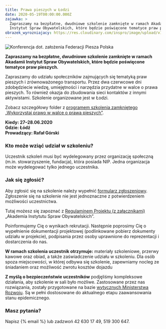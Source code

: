 ```yaml
---
title: Prawa pieszych w Łodzi
date: 2020-05-19T00:00:00.000Z
zajawka: >
  Zapraszamy na bezpłatne, dwudniowe szkolenie zamknięte w ramach Akadamii
  Instytut Spraw Obywatelskich, które będzie poświęcone tematyce praw pieszych.
obrazek_wyrozniajacy: https://res.cloudinary.com/inspro/image/upload/v1590070769/aiso/konferencja-dot-zalozenia-federacji-piesza-polska.jpg
---
```

![Konferencja dot. założenia Federacji Piesza Polska](https://res.cloudinary.com/inspro/image/upload/v1590070769/aiso/konferencja-dot-zalozenia-federacji-piesza-polska.jpg)

**Zapraszamy na bezpłatne, dwudniowe szkolenie zamknięte w ramach Akadamii Instytut Spraw Obywatelskich, które będzie poświęcone tematyce praw pieszych.**

Zapraszamy do udziału społeczników zajmujących się tematyką praw pieszych i zrównoważonego transportu. Przez dwa czerwcowe dni zdobędziecie wiedzę, umiejętności i narzędzia przydatne w walce o prawa pieszych. To również okazja do zbudowania sieci kontaktów z innymi aktywistami. Szkolenie organizowane jest w Łodzi.

Zobacz szczegółowy folder z [programem szkolenia zamkniętego „Wykorzystaj prawo w walce o prawa pieszych”](https://res.cloudinary.com/inspro/image/upload/v1590057160/aiso/aiso-instytut-piesza-polska.pdf).

**Kiedy: 27–28.06.2020**\
**Gdzie: Łódź**\
**Prowadzący: Rafał Górski**

### Kto może wziąć udział w szkoleniu?

Uczestnik szkoleń musi być wydelegowany przez organizację społeczną (m.in. stowarzyszenie, fundacja), która posiada NIP. Jedna organizacja może wydelegować tylko jednego uczestnika.

### Jak się zgłosić?

Aby zgłosić się na szkolenie należy wypełnić [formularz zgłoszeniowy](https://forms.gle/1j9Ex9JfEXzKHzkH9). Zgłoszenie się na szkolenie nie jest jednoznaczne z potwierdzeniem możliwości uczestnictwa.

Tutaj możesz się zapoznać z [Regulaminem Projektu (z załącznikami)](https://res.cloudinary.com/inspro/raw/upload/v1589893932/aiso/regulamin.zip) „Akademia Instytutu Spraw Obywatelskich”.

Poinformujemy Cię o wynikach rekrutacji. Następnie poprosimy Cię o wypełnienie dokumentacji projektowej (podlinkowane pobierz dokumenty udziału w projekcie), podpisania przez osoby uprawnione do reprezentacji i dostarczenia do nas.

**W ramach szkolenia uczestnik otrzymuje:** materiały szkoleniowe, przerwy kawowe oraz obiad, a także zaświadczenie udziału w szkoleniu. Dla osób spoza miejscowości, w której odbywa się szkolenie, zapewniamy nocleg ze śniadaniem oraz możliwość zwrotu kosztów dojazdu

**Z myślą o bezpieczeństwie uczestników** podjęliśmy kompleksowe działania, aby szkolenie w sali było możliwe. Zastosowane przez nas rozwiązania, zostały przygotowane na bazie [wytycznych Ministerstwa Rozwoju](https://www.gov.pl/web/rozwoj/wytyczne-dla-branz). Są w pełni dostosowane do aktualnego etapu zaawansowania stanu epidemicznego.

### Masz pytania?

Napisz {% email %} lub zadzwoń 42 630 17 49, 519 300 647.